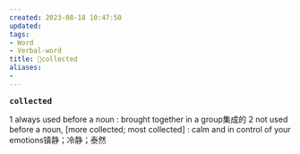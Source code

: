 ```yaml
---
created: 2023-08-18 10:47:50
updated: 
tags: 
- Word
- Verbal-word
title: 🚩collected
aliases:
- 
---
```


<pre><strong>collected</strong></pre>
1 always used before a noun : brought together in a group集成的
2 not used before a noun, [more collected; most collected] : calm and in control of your emotions镇静；冷静；泰然
